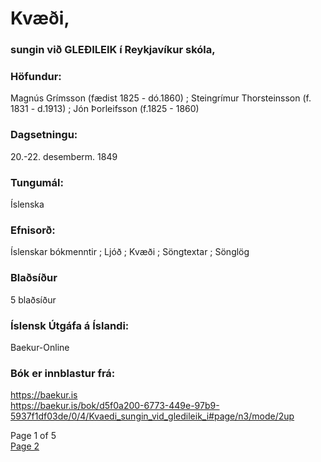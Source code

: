 # Kvæði,
### sungin við GLEÐILEIK í Reykjavíkur skóla,

### Höfundur: 
Magnús Grímsson (fædist 1825 - dó.1860) ; 
Steingrímur Thorsteinsson (f. 1831 - d.1913) ; 
Jón Þorleifsson (f.1825 - 1860)

### Dagsetningu: 
20.-22. desemberm. 1849
            
### Tungumál:
Íslenska

### Efnisorð:
Íslenskar bókmenntir ; 
Ljóð ; 
Kvæði ;
Söngtextar ; 
Sönglög

### Blaðsíður
5 blaðsíður

### Íslensk Útgáfa á Íslandi: 
Baekur-Online

### Bók er innblastur frá: 
<a href ="https://baekur.is">https://baekur.is</a><br/>
<a href="https://baekur.is/bok/d5f0a200-6773-449e-97b9-5937f1df03de/0/4/Kvaedi_sungin_vid_gledileik_i#page/n3/mode/2up">https://baekur.is/bok/d5f0a200-6773-449e-97b9-5937f1df03de/0/4/Kvaedi_sungin_vid_gledileik_i#page/n3/mode/2up</a>

Page 1 of 5\
[Page 2](https://baekur-online.github.io/magnus-grimsson-online/kvaedi-page-2.html)
